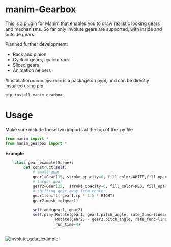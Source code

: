 # manim-Gearbox
This is a plugin for Manim that enables you to draw realistic looking gears and mechanisms.
So far only involute gears are supported, with inside and outside gears.

Planned further development:
- Rack and pinion
- Cycloid gears, cycloid rack
- Sliced gears
- Animation helpers

#Installation
`manim-gearbox` is a package on pypi, and can be directly installed using pip:
```
pip install manim-gearbox
```
# Usage
Make sure include these two imports at the top of the .py file
```py
from manim import *
from manim_gearbox import *
```

**Example**
```py
	class gear_example(Scene):
		def construct(self):
			# small gear
			gear1=Gear(15, stroke_opacity=0, fill_color=WHITE,fill_opacity=1)
			# larger gear
			gear2=Gear(25,  stroke_opacity=0, fill_color=RED, fill_opacity=1)
			# shifting gear away from center
			gear1.shift(-gear1.rp * 1.5 * RIGHT)
			gear2.mesh_to(gear1)
	
			self.add(gear1, gear2)
			self.play(Rotate(gear1, gear1.pitch_angle, rate_func=linear,about_point=gear1.get_center()),
					  Rotate(gear2, - gear2.pitch_angle, rate_func=linear,about_point=gear2.get_center()),
					  run_time=4)
		
```
![involute_gear_example](/media/involute_gear_example.gif)